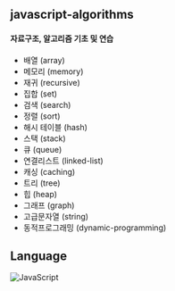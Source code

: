 ## javascript-algorithms

#### 자료구조, 알고리즘 기초 및 연습

- 배열 (array)
- 메모리 (memory)
- 재귀 (recursive)
- 집합 (set)
- 검색 (search)
- 정렬 (sort)
- 해시 테이블 (hash)
- 스택 (stack)
- 큐 (queue)
- 연결리스트 (linked-list)
- 캐싱 (caching)
- 트리 (tree)
- 힙 (heap)
- 그래프 (graph)
- 고급문자열 (string)
- 동적프로그래밍 (dynamic-programming)

## Language
![JavaScript](https://img.shields.io/badge/javascript-%23323330.svg?style=for-the-badge&logo=javascript&logoColor=%23F7DF1E)
